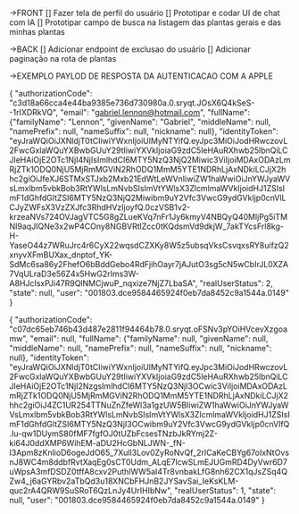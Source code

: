 
->FRONT
[] Fazer tela de perfil do usuário
[] Prototipar e codar UI de chat com IA
[] Prototipar campo de busca na listagem das plantas gerais e das minhas plantas

->BACK
[] Adicionar endpoint de exclusao do usuário
[] Adicionar paginação na rota de plantas


->EXEMPLO PAYLOD DE RESPOSTA DA AUTENTICACAO COM A APPLE

{
  "authorizationCode": "c3d18a66cca4e44ba9385e736d730980a.0.sryqt.JOsX6Q4kSeS--1rIXDRkVQ", 
  "email": "gabriel.lennon@hotmail.com", 
  "fullName": {"familyName": "Lennon", "givenName": "Gabriel", "middleName": null, "namePrefix": null, "nameSuffix": null, "nickname": null}, 
  "identityToken": "eyJraWQiOiJXNldjT0tCIiwiYWxnIjoiUlMyNTYifQ.eyJpc3MiOiJodHRwczovL2FwcGxlaWQuYXBwbGUuY29tIiwiYXVkIjoiaG9zdC5leHAuRXhwb25lbnQiLCJleHAiOjE2OTc1NjI4NjIsImlhdCI6MTY5NzQ3NjQ2Miwic3ViIjoiMDAxODAzLmRjZTk1ODQ0NjU5MjRmMGViN2RhODQ1MmM5YTE1NDRhLjAxNDkiLCJjX2hhc2giOiJfeXJ6STMxSTJxb2Mxb21EdWtLeWVnIiwiZW1haWwiOiJnYWJyaWVsLmxlbm5vbkBob3RtYWlsLmNvbSIsImVtYWlsX3ZlcmlmaWVkIjoidHJ1ZSIsImF1dGhfdGltZSI6MTY5NzQ3NjQ2Miwibm9uY2Vfc3VwcG9ydGVkIjp0cnVlLCJyZWFsX3VzZXJfc3RhdHVzIjoyfQ.0czVSB1v2-krzeaNVs724OVJagVTC5G8gZLueKVq7nFr1Jy6kmyV4NBQyQ40MljPg5iTMNI9aqJIQNe3x2wP4COny8NGBVRtlZcc0tKQdsmVd9dkjW_7akTYcsFrl8kg-H-YaseO44z7WRuJrc4r6CyX22wqsdCZXKy8W5z5ubsqVksCsvqxsRY8uifzQ2xnyvXFmBUXax_dnptof_YK-SdMc6sa86y2FhefO6bBddGebo4RdFjihOayr7jAJutO3sg5cN5wCbIrJL0XZA7VqULraD3e56Z4x5HwG2rIms3W-A8HJcIsxPJi47R9QlNMCjwuP_nqxize7NjZ7LbaSA", 
  "realUserStatus": 2, 
  "state": null, 
  "user": "001803.dce9584465924f0eb7da8452c9a1544a.0149"
}

{
  "authorizationCode": "c07dc65eb746b43d487e2811f94464b78.0.sryqt.oFSNv3pYOiHVcevXzgoamw", 
  "email": null, "fullName": {"familyName": null, "givenName": null, "middleName": null, "namePrefix": null, "nameSuffix": null, "nickname": null}, 
  "identityToken": "eyJraWQiOiJXNldjT0tCIiwiYWxnIjoiUlMyNTYifQ.eyJpc3MiOiJodHRwczovL2FwcGxlaWQuYXBwbGUuY29tIiwiYXVkIjoiaG9zdC5leHAuRXhwb25lbnQiLCJleHAiOjE2OTc1NjI2NzgsImlhdCI6MTY5NzQ3NjI3OCwic3ViIjoiMDAxODAzLmRjZTk1ODQ0NjU5MjRmMGViN2RhODQ1MmM5YTE1NDRhLjAxNDkiLCJjX2hhc2giOiJ4ZC1UR254TTNuZnZfeWl3a1gzUW5BIiwiZW1haWwiOiJnYWJyaWVsLmxlbm5vbkBob3RtYWlsLmNvbSIsImVtYWlsX3ZlcmlmaWVkIjoidHJ1ZSIsImF1dGhfdGltZSI6MTY5NzQ3NjI3OCwibm9uY2Vfc3VwcG9ydGVkIjp0cnVlfQ.Iu-qw1DUymS80fMF7fgfOJ0tUZbFcsesTNzbJkRYmj2Z-ki64J0ddXMP6WihEM-aDU2HcGbNLJWN-_fN-I3Apm8zKnlioD6ogeJdO65_7XulI3Lov0ZyRoNvQf_2rlCaKeCBYg67oIxNtOvsnJ8WC4m8ddbfRvtXaqEg0sCT0Udm_ALqE7lcwSLmEJUGmRD4DyVwr6D7uWpsA3mfDSDZ0tffA8cxv2PuthlWW5aI4Tr8vnbakLfG8nh62CX1qJsZSq4QZw4_j6aGYRbv2aTbQd3u18XNCbFHJnB2JYSavSai_IeKsKLM-quc2rA4QRW9SuSRoT6QzLnJy4UrIHIbNw", 
  "realUserStatus": 1, 
  "state": null,
   "user": "001803.dce9584465924f0eb7da8452c9a1544a.0149"
  }